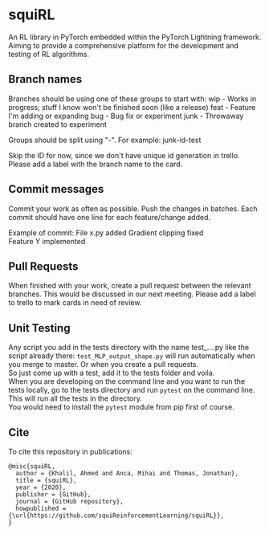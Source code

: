 # squiRL
An RL library in PyTorch embedded within the PyTorch Lightning framework. Aiming to provide a comprehensive platform for the development and testing of RL algorithms. 

## Branch names
Branches should be using one of these groups to start with:
wip - Works in progress; stuff I know won't be finished soon (like a release)
feat - Feature I'm adding or expanding
bug - Bug fix or experiment
junk - Throwaway branch created to experiment

Groups should be split using "-". For example: junk-id-test

Skip the ID for now, since we don't have unique id generation in trello. Please add a label with the branch name to the card.

## Commit messages
Commit your work as often as possible. Push the changes in batches.
Each commit should have one line for each feature/change added.

Example of commit:
File x.py added 
Gradient clipping fixed  
Feature Y implemented  

## Pull Requests
When finished with your work, create a pull request between the relevant branches. This would be discussed in our next meeting. Please add a label to trello to mark cards in need of review.

## Unit Testing
Any script you add in the tests directory with the name test_….py like the script already there: `test_MLP_output_shape.py` will run automatically when you merge to master. Or when you create a pull requests.  
So just come up with a test, add it to the tests folder and voila.  
When you are developing on the command line and you want to run the tests locally, go to the tests directory and run `pytest` on the command line. This will run all the tests in the directory.  
You would need to install the `pytest` module from pip first of course.

## Cite
To cite this repository in publications:

    @misc{squiRL,
      author = {Khalil, Ahmed and Anca, Mihai and Thomas, Jonathan},
      title = {squiRL},
      year = {2020},
      publisher = {GitHub},
      journal = {GitHub repository},
      howpublished = {\url{https://github.com/squiReinforcementLearning/squiRL}},
    }

